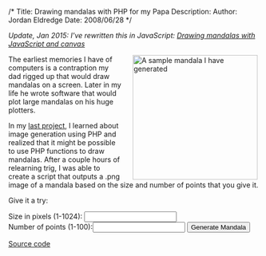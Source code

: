 /*
Title: Drawing mandalas with PHP for my Papa
Description:
Author: Jordan Eldredge
Date: 2008/06/28
*/

*Update, Jan 2015: I've rewritten this in JavaScript:
[Drawing mandalas with JavaScript and canvas](http://jordaneldredge.com/blog/drawing-mandalas-with-javascript-and-canvas)*

<a href="http://blog.classicalcode.com/wp-content/uploads/2008/06/trig.png">
<img class="alignright size-full wp-image-104" style="margin-left: 20px; margin-right: 5px; float: right;" title="Mandala" src="http://blog.classicalcode.com/wp-content/uploads/2008/06/trig.png" alt="A sample mandala I have generated" width="250" height="250" /></a>

The earliest memories I have of computers is a contraption my dad rigged up that would draw mandalas on a screen. Later in my life he wrote software that would plot large mandalas on his huge plotters.

In my <a href="http://blog.classicalcode.com/?p=100">last project</a>, I learned about image generation using PHP and realized that it might be possible to use PHP functions to draw mandalas. After a couple hours of relearning trig, I was able to create a script that outputs a .png image of a mandala based on the size and number of points that you give it.

Give it a try:

<form style="text-align: left;" action="http://jordaneldredge.com/projects/mandala/index.php" method="get" target="_blank">
    <label for="size">Size in pixels (1-1024):</label> <input id="size" style="display: inline;" type="text" name="size" /><br />
    <label for="points">Number of points (1-100):</label><input id="points" style="display: inline;" type="text" name="points" />
    <input type="submit" value="Generate Mandala" />
</form>

<a href="https://gist.github.com/4093015" target="_blank">Source code</a>

